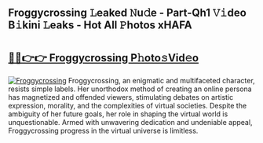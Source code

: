 ## Froggycrossing 𝙻eaked 𝙽u𝚍e - Part-Qh1 𝚅𝚒deo B𝚒kini 𝙻eaks - Hot All 𝙿hotos xHAFA

# <h2><a href="http://ld59djq.urlbe.top/?page=Froggycrossing">🔗🔗👉👉 Froggycrossing P𝚑oto𝚜Vid𝚎o</a></h2>

[![Froggycrossing](https://i.imgur.com/eBuTRDB.gif)](http://ld59djq.urlbe.top/?page=Froggycrossing)
Froggycrossing, an enigmatic and multifaceted character, resists simple labels. Her unorthodox method of creating an online persona has magnetized and offended viewers, stimulating debates on artistic expression, morality, and the complexities of virtual societies. Despite the ambiguity of her future goals, her role in shaping the virtual world is unquestionable. Armed with unwavering dedication and undeniable appeal, Froggycrossing progress in the virtual universe is limitless.
